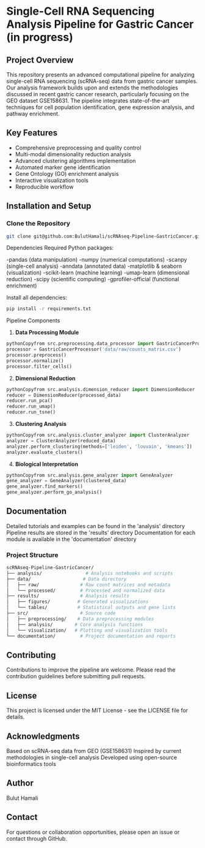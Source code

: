 # Single-Cell RNA Sequencing Analysis Pipeline for Gastric Cancer (in progress)

## Project Overview
This repository presents an advanced computational pipeline for analyzing single-cell RNA sequencing (scRNA-seq) data from gastric cancer samples. Our analysis framework builds upon and extends the methodologies discussed in recent gastric cancer research, particularly focusing on the GEO dataset GSE158631. The pipeline integrates state-of-the-art techniques for cell population identification, gene expression analysis, and pathway enrichment.

## Key Features
- Comprehensive preprocessing and quality control
- Multi-modal dimensionality reduction analysis
- Advanced clustering algorithms implementation
- Automated marker gene identification
- Gene Ontology (GO) enrichment analysis
- Interactive visualization tools
- Reproducible workflow

## Installation and Setup

### Clone the Repository
```bash
git clone git@github.com:BulutHamali/scRNAseq-Pipeline-GastricCancer.git
```

Dependencies
Required Python packages:

-pandas (data manipulation)
-numpy (numerical computations)
-scanpy (single-cell analysis)
-anndata (annotated data)
-matplotlib & seaborn (visualization)
-scikit-learn (machine learning)
-umap-learn (dimensional reduction)
-scipy (scientific computing)
-gprofiler-official (functional enrichment)

Install all dependencies:
```sh
pip install -r requirements.txt
```

Pipeline Components
1. **Data Processing Module**
```python
pythonCopyfrom src.preprocessing.data_processor import GastricCancerProcessor
processor = GastricCancerProcessor('data/raw/counts_matrix.csv')
processor.preprocess()
processor.normalize()
processor.filter_cells()
```


2. **Dimensional Reduction**
```python
pythonCopyfrom src.analysis.dimension_reducer import DimensionReducer
reducer = DimensionReducer(processed_data)
reducer.run_pca()
reducer.run_umap()
reducer.run_tsne()
```

3. **Clustering Analysis**
```python
pythonCopyfrom src.analysis.cluster_analyzer import ClusterAnalyzer
analyzer = ClusterAnalyzer(reduced_data)
analyzer.perform_clustering(methods=['leiden', 'louvain', 'kmeans'])
analyzer.evaluate_clusters()
```
4. **Biological Interpretation**
```python
pythonCopyfrom src.analysis.gene_analyzer import GeneAnalyzer
gene_analyzer = GeneAnalyzer(clustered_data)
gene_analyzer.find_markers()
gene_analyzer.perform_go_analysis()
```


## Documentation

Detailed tutorials and examples can be found in the 'analysis' directory
Pipeline results are stored in the 'results' directory
Documentation for each module is available in the 'documentation' directory

### Project Structure
```sh
scRNAseq-Pipeline-GastricCancer/
├── analysis/                # Analysis notebooks and scripts
├── data/                   # Data directory
│   ├── raw/               # Raw count matrices and metadata
│   └── processed/         # Processed and normalized data
├── results/               # Analysis results
│   ├── figures/          # Generated visualizations
│   └── tables/           # Statistical outputs and gene lists
├── src/                   # Source code
│   ├── preprocessing/    # Data preprocessing modules
│   ├── analysis/        # Core analysis functions
│   └── visualization/   # Plotting and visualization tools
└── documentation/         # Project documentation and reports
```

## Contributing
Contributions to improve the pipeline are welcome. Please read the contribution guidelines before submitting pull requests.

## License
This project is licensed under the MIT License - see the LICENSE file for details.

## Acknowledgments
Based on scRNA-seq data from GEO (GSE158631)
Inspired by current methodologies in single-cell analysis
Developed using open-source bioinformatics tools

## Author
Bulut Hamali

## Contact
For questions or collaboration opportunities, please open an issue or contact through GitHub.




